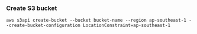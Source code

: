 ### Create S3 bucket
```
aws s3api create-bucket --bucket bucket-name --region ap-southeast-1 --create-bucket-configuration LocationConstraint=ap-southeast-1
```
